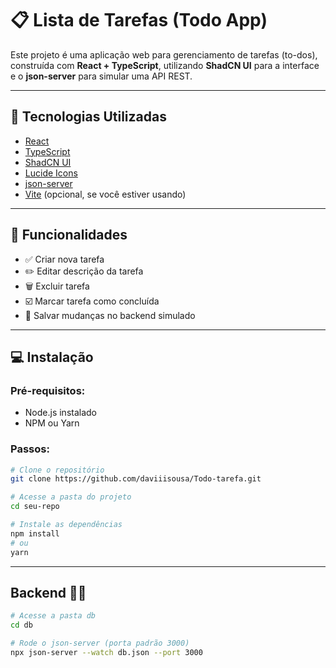 # 📋 Lista de Tarefas (Todo App)

Este projeto é uma aplicação web para gerenciamento de tarefas (to-dos), construída com **React + TypeScript**, utilizando **ShadCN UI** para a interface e o **json-server** para simular uma API REST.

---

## 🚀 Tecnologias Utilizadas

- [React](https://reactjs.org/)
- [TypeScript](https://www.typescriptlang.org/)
- [ShadCN UI](https://ui.shadcn.com/)
- [Lucide Icons](https://lucide.dev/)
- [json-server](https://github.com/typicode/json-server)
- [Vite](https://vitejs.dev/) (opcional, se você estiver usando)

---

## 📂 Funcionalidades

- ✅ Criar nova tarefa
- ✏️ Editar descrição da tarefa
- 🗑️ Excluir tarefa
- ☑️ Marcar tarefa como concluída
- 💾 Salvar mudanças no backend simulado

---

## 💻 Instalação

### Pré-requisitos:
- Node.js instalado
- NPM ou Yarn

### Passos:

```bash
# Clone o repositório
git clone https://github.com/daviiisousa/Todo-tarefa.git

# Acesse a pasta do projeto
cd seu-repo

# Instale as dependências
npm install
# ou
yarn 

```
---

## Backend 👨‍💻

```bash
# Acesse a pasta db
cd db

# Rode o json-server (porta padrão 3000)
npx json-server --watch db.json --port 3000

